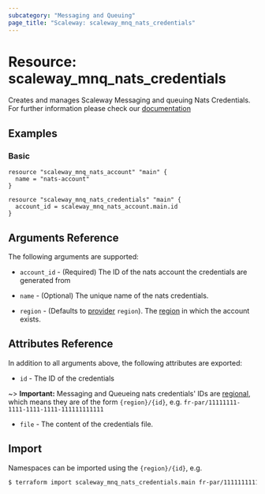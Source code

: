 ```yaml
---
subcategory: "Messaging and Queuing"
page_title: "Scaleway: scaleway_mnq_nats_credentials"
---
```


# Resource: scaleway_mnq_nats_credentials

Creates and manages Scaleway Messaging and queuing Nats Credentials.
For further information please check
our [documentation](https://www.scaleway.com/en/docs/serverless/messaging/reference-content/nats-overview/)

## Examples

### Basic

```hcl
resource "scaleway_mnq_nats_account" "main" {
  name = "nats-account"
}

resource "scaleway_mnq_nats_credentials" "main" {
  account_id = scaleway_mnq_nats_account.main.id
}
```

## Arguments Reference

The following arguments are supported:

- `account_id` - (Required) The ID of the nats account the credentials are generated from

- `name` - (Optional) The unique name of the nats credentials.

- `region` - (Defaults to [provider](../index.md#region) `region`). The [region](../guides/regions_and_zones.md#regions)
  in which the account exists.

## Attributes Reference

In addition to all arguments above, the following attributes are exported:

- `id` - The ID of the credentials

~> **Important:** Messaging and Queueing nats credentials' IDs are [regional](../guides/regions_and_zones.md#resource-ids), which means they are of the form `{region}/{id}`, e.g. `fr-par/11111111-1111-1111-1111-111111111111`

- `file` - The content of the credentials file.

## Import

Namespaces can be imported using the `{region}/{id}`, e.g.

```bash
$ terraform import scaleway_mnq_nats_credentials.main fr-par/11111111111111111111111111111111
```
